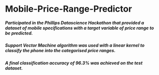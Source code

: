 # Mobile-Price-Range-Predictor

##### Participated in the Phillips Datascience Hackathon that provided a dataset of mobile specifications with a target variable of price range to be predicted.


##### Support Vector Machine algorithm was used with a linear kernel to classify the phone into the categorised price ranges.

##### A final classification accuracy of 96.3% was achieved on the test dataset.

